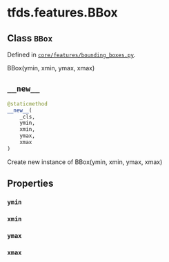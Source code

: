 <div itemscope itemtype="http://developers.google.com/ReferenceObject">
<meta itemprop="name" content="tfds.features.BBox" />
<meta itemprop="path" content="Stable" />
<meta itemprop="property" content="ymin"/>
<meta itemprop="property" content="xmin"/>
<meta itemprop="property" content="ymax"/>
<meta itemprop="property" content="xmax"/>
<meta itemprop="property" content="__new__"/>
</div>

# tfds.features.BBox

## Class `BBox`





Defined in [`core/features/bounding_boxes.py`](https://github.com/tensorflow/datasets/tree/master/tensorflow_datasets/core/features/bounding_boxes.py).

BBox(ymin, xmin, ymax, xmax)

<h2 id="__new__"><code>__new__</code></h2>

``` python
@staticmethod
__new__(
    _cls,
    ymin,
    xmin,
    ymax,
    xmax
)
```

Create new instance of BBox(ymin, xmin, ymax, xmax)



## Properties

<h3 id="ymin"><code>ymin</code></h3>



<h3 id="xmin"><code>xmin</code></h3>



<h3 id="ymax"><code>ymax</code></h3>



<h3 id="xmax"><code>xmax</code></h3>





